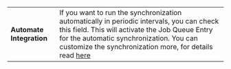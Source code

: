 |                          |                                                                                                                                     |
|--------------------------|-------------------------------------------------------------------------------------------------------------------------------------|
| **Automate Integration** | If you want to run the synchronization automatically in periodic intervals, you can check this field. This will activate the Job Queue Entry for the automatic synchronization. You can customize the synchronization more, for details read [here](../additional-setups.md#job-queue) |